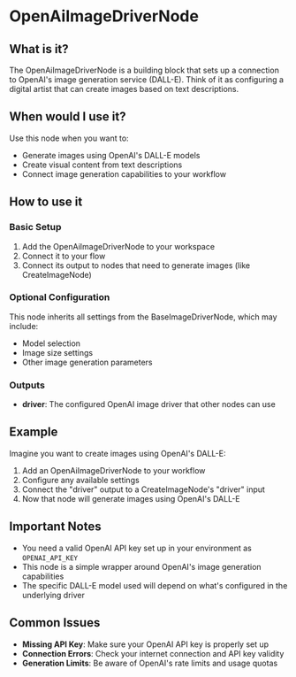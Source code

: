 # OpenAiImageDriverNode

## What is it?
The OpenAiImageDriverNode is a building block that sets up a connection to OpenAI's image generation service (DALL-E). Think of it as configuring a digital artist that can create images based on text descriptions.

## When would I use it?
Use this node when you want to:
- Generate images using OpenAI's DALL-E models
- Create visual content from text descriptions
- Connect image generation capabilities to your workflow

## How to use it

### Basic Setup
1. Add the OpenAiImageDriverNode to your workspace
2. Connect it to your flow
3. Connect its output to nodes that need to generate images (like CreateImageNode)

### Optional Configuration
This node inherits all settings from the BaseImageDriverNode, which may include:
- Model selection
- Image size settings
- Other image generation parameters

### Outputs
- **driver**: The configured OpenAI image driver that other nodes can use

## Example
Imagine you want to create images using OpenAI's DALL-E:

1. Add an OpenAiImageDriverNode to your workflow
2. Configure any available settings
3. Connect the "driver" output to a CreateImageNode's "driver" input
4. Now that node will generate images using OpenAI's DALL-E

## Important Notes
- You need a valid OpenAI API key set up in your environment as `OPENAI_API_KEY`
- This node is a simple wrapper around OpenAI's image generation capabilities
- The specific DALL-E model used will depend on what's configured in the underlying driver

## Common Issues
- **Missing API Key**: Make sure your OpenAI API key is properly set up
- **Connection Errors**: Check your internet connection and API key validity
- **Generation Limits**: Be aware of OpenAI's rate limits and usage quotas